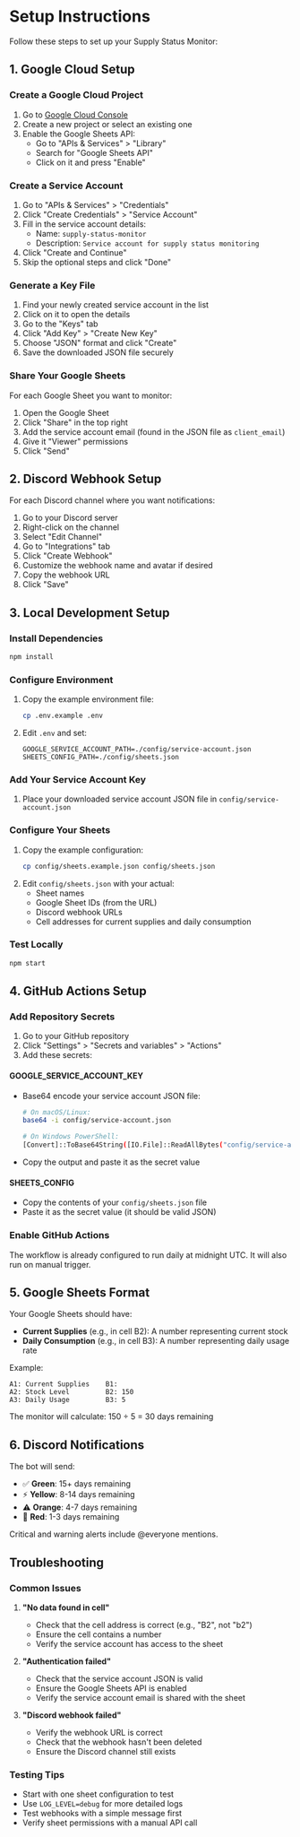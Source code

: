 # Setup Instructions

Follow these steps to set up your Supply Status Monitor:

## 1. Google Cloud Setup

### Create a Google Cloud Project
1. Go to [Google Cloud Console](https://console.cloud.google.com/)
2. Create a new project or select an existing one
3. Enable the Google Sheets API:
   - Go to "APIs & Services" > "Library"
   - Search for "Google Sheets API"
   - Click on it and press "Enable"

### Create a Service Account
1. Go to "APIs & Services" > "Credentials"
2. Click "Create Credentials" > "Service Account"
3. Fill in the service account details:
   - Name: `supply-status-monitor`
   - Description: `Service account for supply status monitoring`
4. Click "Create and Continue"
5. Skip the optional steps and click "Done"

### Generate a Key File
1. Find your newly created service account in the list
2. Click on it to open the details
3. Go to the "Keys" tab
4. Click "Add Key" > "Create New Key"
5. Choose "JSON" format and click "Create"
6. Save the downloaded JSON file securely

### Share Your Google Sheets
For each Google Sheet you want to monitor:
1. Open the Google Sheet
2. Click "Share" in the top right
3. Add the service account email (found in the JSON file as `client_email`)
4. Give it "Viewer" permissions
5. Click "Send"

## 2. Discord Webhook Setup

For each Discord channel where you want notifications:
1. Go to your Discord server
2. Right-click on the channel
3. Select "Edit Channel"
4. Go to "Integrations" tab
5. Click "Create Webhook"
6. Customize the webhook name and avatar if desired
7. Copy the webhook URL
8. Click "Save"

## 3. Local Development Setup

### Install Dependencies
```bash
npm install
```

### Configure Environment
1. Copy the example environment file:
   ```bash
   cp .env.example .env
   ```
2. Edit `.env` and set:
   ```
   GOOGLE_SERVICE_ACCOUNT_PATH=./config/service-account.json
   SHEETS_CONFIG_PATH=./config/sheets.json
   ```

### Add Your Service Account Key
1. Place your downloaded service account JSON file in `config/service-account.json`

### Configure Your Sheets
1. Copy the example configuration:
   ```bash
   cp config/sheets.example.json config/sheets.json
   ```
2. Edit `config/sheets.json` with your actual:
   - Sheet names
   - Google Sheet IDs (from the URL)
   - Discord webhook URLs
   - Cell addresses for current supplies and daily consumption

### Test Locally
```bash
npm start
```

## 4. GitHub Actions Setup

### Add Repository Secrets
1. Go to your GitHub repository
2. Click "Settings" > "Secrets and variables" > "Actions"
3. Add these secrets:

#### GOOGLE_SERVICE_ACCOUNT_KEY
- Base64 encode your service account JSON file:
  ```bash
  # On macOS/Linux:
  base64 -i config/service-account.json
  
  # On Windows PowerShell:
  [Convert]::ToBase64String([IO.File]::ReadAllBytes("config/service-account.json"))
  ```
- Copy the output and paste it as the secret value

#### SHEETS_CONFIG
- Copy the contents of your `config/sheets.json` file
- Paste it as the secret value (it should be valid JSON)

### Enable GitHub Actions
The workflow is already configured to run daily at midnight UTC. It will also run on manual trigger.

## 5. Google Sheets Format

Your Google Sheets should have:
- **Current Supplies** (e.g., in cell B2): A number representing current stock
- **Daily Consumption** (e.g., in cell B3): A number representing daily usage rate

Example:
```
A1: Current Supplies    B1: 
A2: Stock Level         B2: 150
A3: Daily Usage         B3: 5
```

The monitor will calculate: 150 ÷ 5 = 30 days remaining

## 6. Discord Notifications

The bot will send:
- ✅ **Green**: 15+ days remaining
- ⚡ **Yellow**: 8-14 days remaining  
- ⚠️ **Orange**: 4-7 days remaining
- 🚨 **Red**: 1-3 days remaining

Critical and warning alerts include @everyone mentions.

## Troubleshooting

### Common Issues

1. **"No data found in cell"**
   - Check that the cell address is correct (e.g., "B2", not "b2")
   - Ensure the cell contains a number
   - Verify the service account has access to the sheet

2. **"Authentication failed"**
   - Check that the service account JSON is valid
   - Ensure the Google Sheets API is enabled
   - Verify the service account email is shared with the sheet

3. **"Discord webhook failed"**
   - Verify the webhook URL is correct
   - Check that the webhook hasn't been deleted
   - Ensure the Discord channel still exists

### Testing Tips

- Start with one sheet configuration to test
- Use `LOG_LEVEL=debug` for more detailed logs
- Test webhooks with a simple message first
- Verify sheet permissions with a manual API call
